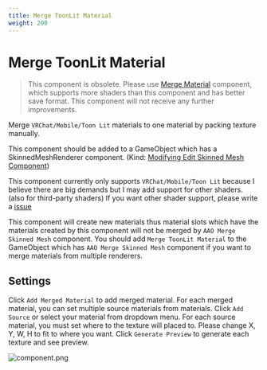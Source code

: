 ```yaml
---
title: Merge ToonLit Material
weight: 200
---
```


# Merge ToonLit Material

<blockquote class="book-hint warning">

This component is obsolete.
Please use [Merge Material](../merge-material/) component, which supports more shaders than this component and has better save format.
This component will not receive any further improvements.

</blockquote>

Merge `VRChat/Mobile/Toon Lit` materials to one material by packing texture manually.

This component should be added to a GameObject which has a SkinnedMeshRenderer component. (Kind: [Modifying Edit Skinned Mesh Component](../../component-kind/edit-skinned-mesh-components#modifying-component))

This component currently only supports `VRChat/Mobile/Toon Lit` because I believe there are big demands
but I may add support for other shaders. (also for third-party shaders)
If you want other shader support, please write a [issue][issue]

This component will create new materials thus material slots which have the materials created by this component will not be merged by `AAO Merge Skinned Mesh` component.
You should add `Merge ToonLit Material` to the GameObject which has `AAO Merge Skinned Mesh` component if you want to merge materials from multiple renderers.

## Settings

Click `Add Merged Material` to add merged material.
For each merged material, you can set multiple source materials from materials.
Click `Add Source` or select your material from dropdown menu.
For each source material, you must set where to the texture will placed to.
Please change X, Y, W, H to fit to where you want.
Click `Generate Preview` to generate each texture and see preview.

![component.png](component.png)

[issue]: https://github.com/anatawa12/AvatarOptimizer/issues/new/choose
